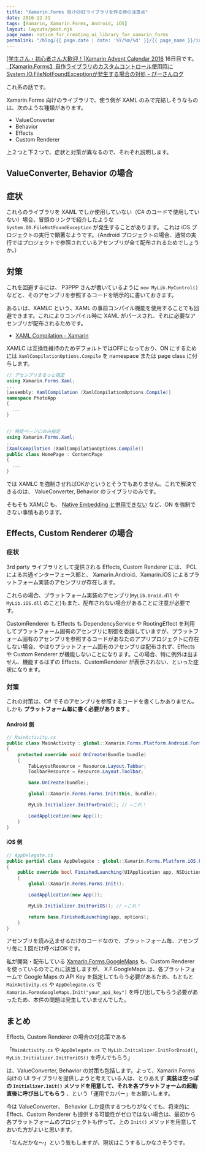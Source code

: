 ```yaml
---
title: "Xamarin.Forms 向けのUIライブラリを作る時の注意点"
date: 2016-12-31
tags: [Xamarin, Xamarin.Forms, Android, iOS]
layout: layouts/post.njk
page_name: notice_for_creating_ui_library_for_xamarin_forms
permalink: "/blog/{{ page.date | date: '%Y/%m/%d' }}/{{ page_name }}/index.html"
---
```

[[学生さん・初心者さん大歓迎！]Xamarin Advent Calendar 2016](http://qiita.com/advent-calendar/2016/xamarin-student) 16日目です。
[【Xamarin.Forms】自作ライブラリのカスタムコントロール使用時にSystem.IO.FileNotFoundExceptionが発生する場合の対処 - ぴーさんログ](http://ticktack.hatenablog.jp/entry/2015/11/19/083000)
<!--more-->

これ系の話です。

Xamarin.Forms 向けのライブラリで、使う側が XAML のみで完結しそうなものは、次のような種類があります。

* ValueConverter
* Behavior
* Effects
* Custom Renderer

上２つと下２つで、症状と対策が異なるので、それぞれ説明します。

## ValueConverter, Behavior の場合

## 症状

これらのライブラリを XAML でしか使用していない（C# のコードで使用していない）場合、冒頭のリンクで紹介したような ``System.IO.FileNotFoundException`` が発生することがあります。
これは iOS プロジェクトの実行で顕著なようです。（Android プロジェクトの場合、通常の実行ではプロジェクトで参照されているアセンブリが全て配布されるためでしょうか。）

## 対策

これを回避するには、 P3PPP さんが書いているように ``new MyLib.MyControl()`` などと、そのアセンブリを参照するコードを明示的に書いておきます。

あるいは、XAMLC という、XAML の事前コンパイル機能を使用することでも回避できます。これによりコンパイル時に XAML がパースされ、それに必要なアセンブリが配布されるためです。

* [XAML Compilation - Xamarin](https://developer.xamarin.com/guides/xamarin-forms/xaml/xamlc/)

XAMLC は互換性維持のためデフォルトではOFFになっており、ON にするためには ``XamlCompilationOptions.Compile`` を namespace または page class に付与します。


```csharp
// アセンブリまるっと指定
using Xamarin.Forms.Xaml;
...
[assembly: XamlCompilation (XamlCompilationOptions.Compile)]
namespace PhotoApp
{
  ...
}


// 特定ページにのみ指定
using Xamarin.Forms.Xaml;
...
[XamlCompilation (XamlCompilationOptions.Compile)]
public class HomePage : ContentPage
{
  ...
}
```

では XAMLC を強制させればOKかというとそうでもありません。これで解決できるのは、 ValueConverter, Behavior のライブラリのみです。

そもそも XAMLC も、 [Native Embedding と併用できない](https://blog.xamarin.com/adding-bindable-native-views-directly-to-xaml/) など、ON を強制できない事情もあります。

## Effects, Custom Renderer の場合

### 症状

3rd party ライブラリとして提供される Effects, Custom Renderer には、 PCL による共通インターフェース部と、 Xamarin.Android、Xamarin.iOS によるプラットフォーム実装のアセンブリが存在します。

これらの場合、プラットフォーム実装のアセンブリ(``MyLib.Droid.dll`` や ``MyLib.iOS.dll`` のこと)もまた、配布されない場合があることに注意が必要です。

CustomRenderer も Effects も DependencyService や RootingEffect を利用してプラットフォーム固有のアセンブリに制御を委譲していますが、プラットフォーム固有のアセンブリを参照するコードがあなたのアプリプロジェクトに存在しない場合、やはりプラットフォーム固有のアセンブリは配布されず、Effects や Custom Renderer が機能しないことになります。この場合、特に例外は出ません、機能するはずの Effects、CustomRenderer が表示されない、といった症状になります。

### 対策

これの対策は、C# でそのアセンブリを参照するコードを書くしかありません。しかも **プラットフォーム毎に書く必要があります** 。

#### Android 側

```csharp
// MainActivity.cs
public class MainActivity : global::Xamarin.Forms.Platform.Android.FormsAppCompatActivity
{
    protected override void OnCreate(Bundle bundle)
    {
        TabLayoutResource = Resource.Layout.Tabbar;
        ToolbarResource = Resource.Layout.Toolbar;

        base.OnCreate(bundle);

        global::Xamarin.Forms.Forms.Init(this, bundle);

        MyLib.Initializer.InitForDroid(); // ←これ！

        LoadApplication(new App());
    }
}
```

#### iOS 側

```csharp
// AppDelegate.cs
public partial class AppDelegate : global::Xamarin.Forms.Platform.iOS.FormsApplicationDelegate
{
    public override bool FinishedLaunching(UIApplication app, NSDictionary options)
    {
        global::Xamarin.Forms.Forms.Init();

        LoadApplication(new App());

        MyLib.Initializer.InitForiOS(); // ←これ！

        return base.FinishedLaunching(app, options);
    }
}
```

アセンブリを読み込ませるだけのコードなので、プラットフォーム毎、アセンブリ毎に１回だけ呼べばOKです。

私が開発・配布している [Xamarin.Forms.GoogleMaps](https://github.com/amay077/Xamarin.Forms.GoogleMaps) も、Custom Renderer を使っているのでこれに該当しますが、 X.F.GoogleMaps は、各プラットフォームで Google Maps の API Key を指定してもらう必要があるため、もともと ``MainActivity.cs`` や ``AppDelegate.cs`` で ``Xamarin.FormsGoogleMaps.Init("your_api_key")`` を呼び出してもらう必要があったため、本件の問題は発生していませんでした。

## まとめ

Effects, Custom Renderer の場合の対応策である

「``MainActivity.cs`` や ``AppDelegate.cs`` で ``MyLib.Initializer.InitForDroid()``, ``MyLib.Initializer.InitForiOS()`` を呼んでもらう」

は、ValueConverter, Behavior の対策も包括します。よって、Xamarin.Forms 向けの UI ライブラリを提供しようと考えている人は、とりあえず **実装は空っぽの ``Initializer.Init()`` メソッドを用意して、それを各プラットフォームの起動直後に呼び出してもらう** 、という「運用でカバー」をお願いします。

今は ValueConverter、 Behavior しか提供するつもりがなくても、将来的に Effect、Custom Renderer も提供する可能性がゼロではない場合は、最初から各プラットフォームのプロジェクトも作って、上の ``Init()`` メソッドを用意しておいた方がよいと思います。

「なんだかな〜」という気もしますが、現状はこうするしかなさそうです。
